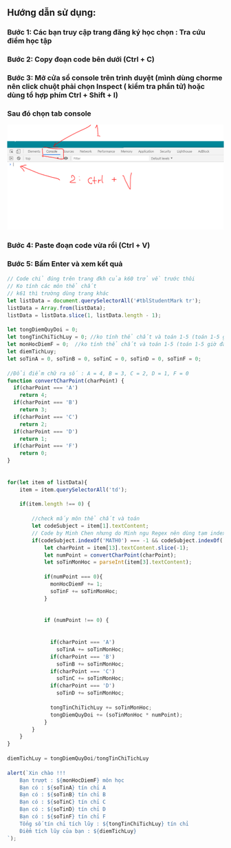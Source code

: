 ## Hướng dẫn sử dụng:
### Bước 1: Các bạn truy cập trang đăng ký học chọn : Tra cứu điểm học tập 
### Bước 2: Copy đoạn code bên dưới (Ctrl + C)
### Bước 3: Mở cửa sổ console trên trình duyệt (mình dùng chorme nên click chuột phải chọn Inspect ( kiểm tra phần tử) hoặc dùng tổ hợp phím Ctrl + Shift + I)
### Sau đó chọn tab console
![alt text](https://github.com/Minhvn98/tinhDiemTichLuy/blob/master/images/image.png "Logo Title Text 1")

### Bước 4: Paste đoạn code vừa rồi (Ctrl + V)
### Bước 5: Bấm Enter và xem kết quả
```javascript
// Code chỉ đúng trên trang đkh của k60 trở về trước thôi
// Ko tính các môn thể chất
// k61 thì trường dùng trang khác 
let listData = document.querySelectorAll('#tblStudentMark tr');
listData = Array.from(listData);
listData = listData.slice(1, listData.length - 1);

let tongDiemQuyDoi = 0;
let tongTinChiTichLuy = 0; //ko tính thể chất và toán 1-5 (toán 1-5 giờ đã đổi tên)
let monHocDiemF = 0;  //ko tính thể chất và toán 1-5 (toán 1-5 giờ đã đổi tên)
let diemTichLuy;
let soTinA = 0, soTinB = 0, soTinC = 0, soTinD = 0, soTinF = 0;

//Đổi điểm chữ ra số : A = 4, B = 3, C = 2, D = 1, F = 0
function convertCharPoint(charPoint) {
  if(charPoint === 'A')
    return 4;
  if(charPoint === 'B')
    return 3;
  if(charPoint === 'C')
    return 2;
  if(charPoint === 'D')
    return 1;
  if(charPoint === 'F')
    return 0;
}


for(let item of listData){
    item = item.querySelectorAll('td');

    if(item.length !== 0) {

        //check mấy môn thể chất và toán
        let codeSubject = item[1].textContent;
        // Code by Minh Chen nhưng do Minh ngu Regex nên dùng tạm indexof
        if(codeSubject.indexOf('MATH0') === -1 && codeSubject.indexOf('TDUC') === -1) {
            let charPoint = item[13].textContent.slice(-1);
            let numPoint = convertCharPoint(charPoint);
            let soTinMonHoc = parseInt(item[3].textContent);

            if(numPoint === 0){
              monHocDiemF += 1;
              soTinF += soTinMonHoc;
            }
             

            if (numPoint !== 0) {
              

              if(charPoint === 'A')
                soTinA += soTinMonHoc;
              if(charPoint === 'B')
                soTinB += soTinMonHoc; 
              if(charPoint === 'C')
                soTinC += soTinMonHoc;
              if(charPoint === 'D')
                soTinD += soTinMonHoc;

              tongTinChiTichLuy += soTinMonHoc;
              tongDiemQuyDoi += (soTinMonHoc * numPoint);
            }            
        }
    }
}

diemTichLuy = tongDiemQuyDoi/tongTinChiTichLuy

alert(`Xin chào !!!
    Bạn trượt : ${monHocDiemF} môn học
    Bạn có : ${soTinA} tín chỉ A
    Bạn có : ${soTinB} tín chỉ B
    Bạn có : ${soTinC} tín chỉ C
    Bạn có : ${soTinD} tín chỉ D
    Bạn có : ${soTinF} tín chỉ F
    Tổng số tín chỉ tích lũy : ${tongTinChiTichLuy} tín chỉ
    Điểm tích lũy của bạn : ${diemTichLuy}
`);
      
